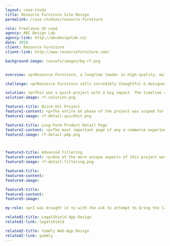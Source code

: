 ```yaml
---
layout: case-study
title: Resource Furniture Site Design
permalink: /case-studies/resource-furniture

role: Freelance UX Lead
agency: ABC Design Lab
agency-link: http://abcdesignlab.co/
date: 2018
client: Resource Furniture
client-link: http://www.resourcefurniture.com/

background-image: /assets/images/bg-rf.png


overview: <p>Resource Furniture, a longtime leader in high-quality, multifunctional furniture. They are seeking a rebrand and redesign of their website to further establish their leadership and convey itself as an avenue for high-end interior design and an aspirational lifestyle. </p>

challenge: <p>Resource Furniture sells incredibly thoughtful & designed products that push the limits of what a murphy bed can do. Their site however, does not match the experience of their products or showrooms. The goal was to make the experience of the site more streamlined, visual and more accurately reflect the brand.</p>

solution: <p>This was a quick project with a big impact. The timeline scoped was for two weeks of mostly heads-down work to create 7 unique templates with a variety of flexible modules as well as an updated sitemap. </p>
solution-image: rf-solution.png

feature1-title: Quick-Hit Project
feature1-content: <p>The entire UX phase of the project was scoped for two weeks. In the two weeks I got first-hand information from the client, audited the current site as well as 5 of their top competitors, created an updated sitemap, created 7 responsive templates (with variations) with two rounds of feedback.</p>
feature1-image: rf-detail-quickhit.png

feature2-title: Long-Form Product Detail Page
feature2-content: <p>The most important page of any e-commerce experience is the product detail page. This page must convey the key aspects of the product in a way that entices the user to purchase. Though this site does not sell from their website, the goals are the same.</p><p>A long product detail page creates an elegant experience. The content lots of room to breathe and individual features are able to shine. Calls to action are at both the top of the page (for users who know what they are looking for) as well as at the bottom of the page (for those who are now convinced to learn more). A tabbed detail page keeps content accessible, but under control.</p>
feature2-image: rf-detail-pdp.png



feature3-title: Advanced Filtering
feature3-content: <p>One of the more unique aspects of this project was listing all products together (as many of their modular products defy traditional categorization). Several navigational approaches were developed to have the product listing page be both easy enough for new users, yet, flexible enough for power users.</p>
feature3-image: rf-detail-filtering.png

feature4-title:
feature4-content:
feature4-image:

feature5-title: 
feature5-content:
feature5-image: 

my-role: <p>I was brought in to with the ask to attempt to bring the largest impact in a short time frame. As the sole UX designer, I ran the project in a fast-paced, yet collaboartive, manner. I worked closely with the development team as well as various stakeholders to ensure all designs were realistic on a tight budget and timeline. </p>

related1-title: LegalShield App Design
related1-link: legalshield

related2-title: Yummly Web-App Design
related2-link: yummly
---
```


